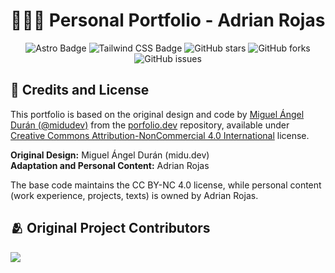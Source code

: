# 👨🏻‍💻 Personal Portfolio - Adrian Rojas

<div align="center">
<a href="https://portfolio-beta-indol-22.vercel.app/">
</a>
<p></p>
</div>

<div align="center">

![Astro Badge](https://img.shields.io/badge/Astro-FF3E00?logo=astro&logoColor=fff&style=flat)
![Tailwind CSS Badge](https://img.shields.io/badge/Tailwind%20CSS-06B6D4?logo=tailwindcss&logoColor=fff&style=flat)
![GitHub stars](https://img.shields.io/github/stars/rojasadrian012/portfolio)
![GitHub forks](https://img.shields.io/github/forks/rojasadrian012/portfolio)
![GitHub issues](https://img.shields.io/github/issues/rojasadrian012/portfolio)

</div>

## 📄 Credits and License

This portfolio is based on the original design and code by [Miguel Ángel Durán (@midudev)](https://github.com/midudev) from the [porfolio.dev](https://github.com/midudev/porfolio.dev) repository, available under [Creative Commons Attribution-NonCommercial 4.0 International](https://creativecommons.org/licenses/by-nc/4.0/) license.

**Original Design:** Miguel Ángel Durán (midu.dev)  
**Adaptation and Personal Content:** Adrian Rojas

The base code maintains the CC BY-NC 4.0 license, while personal content (work experience, projects, texts) is owned by Adrian Rojas.

## 🫂 Original Project Contributors

<a href="https://github.com/midudev/porfolio.dev/graphs/contributors">
 <img src="https://contrib.rocks/image?repo=midudev/porfolio.dev" />
</a>

<p></p>